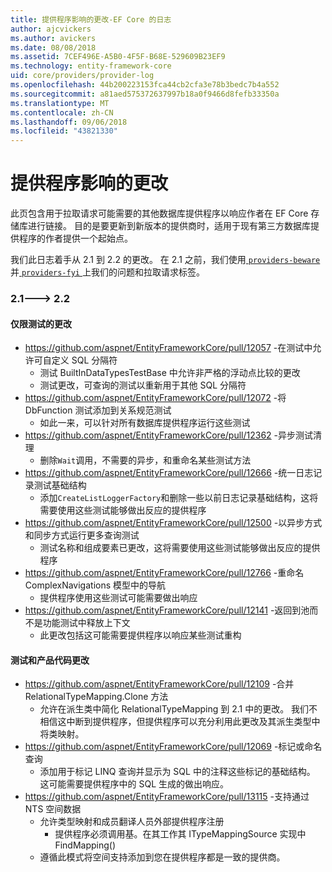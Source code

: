 ```yaml
---
title: 提供程序影响的更改-EF Core 的日志
author: ajcvickers
ms.author: avickers
ms.date: 08/08/2018
ms.assetid: 7CEF496E-A5B0-4F5F-B68E-529609B23EF9
ms.technology: entity-framework-core
uid: core/providers/provider-log
ms.openlocfilehash: 44b200223153fca44cb2cfa3e78b3bedc7b4a552
ms.sourcegitcommit: a81aed575372637997b18a0f9466d8fefb33350a
ms.translationtype: MT
ms.contentlocale: zh-CN
ms.lasthandoff: 09/06/2018
ms.locfileid: "43821330"
---
```

# <a name="provider-impacting-changes"></a>提供程序影响的更改

此页包含用于拉取请求可能需要的其他数据库提供程序以响应作者在 EF Core 存储库进行链接。 目的是要更新到新版本的提供商时，适用于现有第三方数据库提供程序的作者提供一个起始点。

我们此日志着手从 2.1 到 2.2 的更改。 在 2.1 之前，我们使用[ `providers-beware` ](https://github.com/aspnet/EntityFrameworkCore/labels/providers-beware)并[ `providers-fyi` ](https://github.com/aspnet/EntityFrameworkCore/labels/providers-fyi)上我们的问题和拉取请求标签。

### <a name="21-----22"></a>2.1---> 2.2

#### <a name="test-only-changes"></a>仅限测试的更改

* https://github.com/aspnet/EntityFrameworkCore/pull/12057 -在测试中允许可自定义 SQL 分隔符
  * 测试 BuiltInDataTypesTestBase 中允许非严格的浮动点比较的更改
  * 测试更改，可查询的测试以重新用于其他 SQL 分隔符
* https://github.com/aspnet/EntityFrameworkCore/pull/12072 -将 DbFunction 测试添加到关系规范测试
  * 如此一来，可以针对所有数据库提供程序运行这些测试
* https://github.com/aspnet/EntityFrameworkCore/pull/12362 -异步测试清理
  * 删除`Wait`调用，不需要的异步，和重命名某些测试方法
* https://github.com/aspnet/EntityFrameworkCore/pull/12666 -统一日志记录测试基础结构
  * 添加`CreateListLoggerFactory`和删除一些以前日志记录基础结构，这将需要使用这些测试能够做出反应的提供程序
* https://github.com/aspnet/EntityFrameworkCore/pull/12500 -以异步方式和同步方式运行更多查询测试
  * 测试名称和组成要素已更改，这将需要使用这些测试能够做出反应的提供程序
* https://github.com/aspnet/EntityFrameworkCore/pull/12766 -重命名 ComplexNavigations 模型中的导航
  * 提供程序使用这些测试可能需要做出响应
* https://github.com/aspnet/EntityFrameworkCore/pull/12141 -返回到池而不是功能测试中释放上下文
  * 此更改包括这可能需要提供程序以响应某些测试重构


#### <a name="test-and-product-code-changes"></a>测试和产品代码更改

* https://github.com/aspnet/EntityFrameworkCore/pull/12109 -合并 RelationalTypeMapping.Clone 方法
  * 允许在派生类中简化 RelationalTypeMapping 到 2.1 中的更改。 我们不相信这中断到提供程序，但提供程序可以充分利用此更改及其派生类型中将类映射。
* https://github.com/aspnet/EntityFrameworkCore/pull/12069 -标记或命名查询
  * 添加用于标记 LINQ 查询并显示为 SQL 中的注释这些标记的基础结构。 这可能需要提供程序中的 SQL 生成的做出响应。
* https://github.com/aspnet/EntityFrameworkCore/pull/13115 -支持通过 NTS 空间数据
  * 允许类型映射和成员翻译人员外部提供程序注册
    * 提供程序必须调用基。在其工作其 ITypeMappingSource 实现中 FindMapping()
  * 遵循此模式将空间支持添加到您在提供程序都是一致的提供商。

